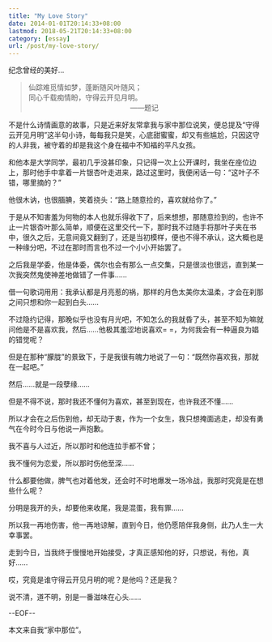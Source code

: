 ```yaml
---
title: "My Love Story"
date: 2014-01-01T20:14:33+08:00
lastmod: 2018-05-21T20:14:33+08:00
category: [essay]
url: /post/my-love-story/
---
```


纪念曾经的美好...

<!--more-->

> 仙踪难觅情如梦，蓬断随风叶随风；  
> 同心千载痴情盼，守得云开见月明。  
>                                                   ——题记

不是什么诗情画意的故事，只是近来好友常拿我与家中那位说笑，便总提及“守得云开见月明”这半句小诗，每每我只是笑，心底甜蜜蜜，却又有些尴尬，只因这守的人非我，被守着的却是我这个身在福中不知福的平凡女孩。

和他本是大学同学，最初几乎没甚印象，只记得一次上公开课时，我坐在座位边上，那时他手中拿着一片银杏叶走进来，路过这里时，我便闲话一句：“这叶子不错，哪里摘的？”

他很木讷，也很腼腆，笑着挠头：“路上随意捡的，喜欢就给你了。”

于是从不知害羞为何物的本人也就乐得收下了，后来想想，那随意捡到的，也许不止一片银杏叶那么简单，顺便在这里交代一下，那时我不过随手将那叶子夹在书 中，很久之后，无意间竟又翻到了，还是当初模样，便也不得不承认，这大概也是一种缘分吧，不过在那时而言也不过一个小小开始罢了。

之后我是学委，他是体委，偶尔也会有那么一点交集，只是很淡也很远，直到某一次我突然鬼使神差地做错了一件事……

借一句歌词用用：我承认都是月亮惹的祸，那样的月色太美你太温柔，才会在刹那之间只想和你一起到白头……

不过隐约记得，那晚似乎也没有月光吧，不知怎么的我就昏了头，甚至不知为嘛就问他是不是喜欢我，然后……他极其羞涩地说喜欢= =，为何我会有一种逼良为娼的错觉呢？

但是在那种“朦胧”的景致下，于是我很有魄力地说了一句：“既然你喜欢我，那就在一起吧。”

然后……就是一段孽缘……

但是不得不说，那时我还不懂何为喜欢，甚至到现在，也许我还不懂……

所以才会在之后伤到他，却无动于衷，作为一个女生，我只想掩面逃走，却没有勇气在今时今日与他说一声抱歉。

我不喜与人过近，所以那时和他连拉手都不曾；

我不懂何为恋爱，所以那时伤他至深……

什么都要他做，脾气也对着他发，还会时不时地爆发一场冷战，我那时究竟是在想些什么呢？

分明是我开的头，却要他来收尾，我是混蛋，我有罪……

所以我一再地伤害，他一再地谅解，直到今日，他仍愿陪伴我身侧，此乃人生一大幸事罢。

走到今日，当我终于慢慢地开始接受，才真正感知他的好，只想说，有他，真好……

哎，究竟是谁守得云开见月明的呢？是他吗？还是我？

说不清，道不明，别是一番滋味在心头……

--EOF--

本文来自我“家中那位”。
